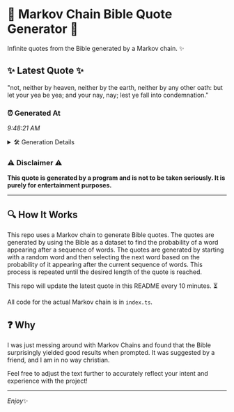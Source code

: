 # 📖 Markov Chain Bible Quote Generator 📖

Infinite quotes from the Bible generated by a Markov chain. ✨

## ✨ Latest Quote ✨
"not, neither by heaven, neither by the earth, neither by any other oath: but let your yea be yea; and your nay, nay; lest ye fall into condemnation."

### ⏰ Generated At
*9:48:21 AM*

<details>
    <summary>🛠️ Generation Details</summary>
    <p>
        <strong>🌱 Seed:</strong> not,<br>
        <strong>🔄 Iterations:</strong> 27<br>
        <strong>📜 Context History:</strong><br>[ not, ]: neither<br>[ not,, neither ]: by<br>[ not,, neither, by ]: heaven,<br>[ not,, neither, by, heaven, ]: neither<br>[ not,, neither, by, heaven,, neither ]: by<br>[ not,, neither, by, heaven,, neither, by ]: the<br>[ neither, by, heaven,, neither, by, the ]: earth,<br>[ by, heaven,, neither, by, the, earth, ]: neither<br>[ heaven,, neither, by, the, earth,, neither ]: by<br>[ neither, by, the, earth,, neither, by ]: any<br>[ by, the, earth,, neither, by, any ]: other<br>[ the, earth,, neither, by, any, other ]: oath:<br>[ earth,, neither, by, any, other, oath: ]: but<br>[ neither, by, any, other, oath:, but ]: let<br>[ by, any, other, oath:, but, let ]: your<br>[ any, other, oath:, but, let, your ]: yea<br>[ other, oath:, but, let, your, yea ]: be<br>[ oath:, but, let, your, yea, be ]: yea;<br>[ but, let, your, yea, be, yea; ]: and<br>[ let, your, yea, be, yea;, and ]: your<br>[ your, yea, be, yea;, and, your ]: nay,<br>[ yea, be, yea;, and, your, nay, ]: nay;<br>[ be, yea;, and, your, nay,, nay; ]: lest<br>[ yea;, and, your, nay,, nay;, lest ]: ye<br>[ and, your, nay,, nay;, lest, ye ]: fall<br>[ your, nay,, nay;, lest, ye, fall ]: into<br>[ nay,, nay;, lest, ye, fall, into ]: condemnation.<br>
    </p>
</details>

### ⚠️ Disclaimer ⚠️
**This quote is generated by a program and is not to be taken seriously. It is purely for entertainment purposes.**

---

## 🔍 How It Works

This repo uses a Markov chain to generate Bible quotes. The quotes are generated by using the Bible as a dataset to find the probability of a word appearing after a sequence of words. The quotes are generated by starting with a random word and then selecting the next word based on the probability of it appearing after the current sequence of words. This process is repeated until the desired length of the quote is reached.

This repo will update the latest quote in this README every 10 minutes. ⏳

All code for the actual Markov chain is in `index.ts`.

## ❓ Why

I was just messing around with Markov Chains and found that the Bible surprisingly yielded good results when prompted. 
It was suggested by a friend, and I am in no way christian.

Feel free to adjust the text further to accurately reflect your intent and experience with the project!

---

*Enjoy*✨
